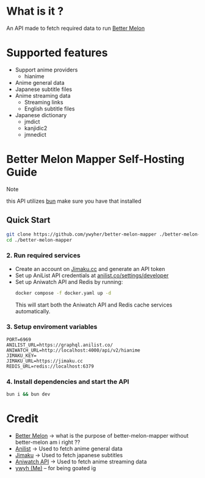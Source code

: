 # What is it ?
An API made to fetch required data to run [Better Melon](https://github.com/ywyher/better-melon)

# Supported features
- Support anime providers
  - hianime
- Anime general data
- Japanese subtitle files
- Anime streaming data
  - Streaming links
  - English subtitle files
- Japanese dictionary
  - jmdict
  - kanjidic2
  - jmnedict

# Better Melon Mapper Self-Hosting Guide
> [!note]
> this API utilizes [bun](https://bun.sh) make sure you have that installed

## Quick Start

```sh
git clone https://github.com/ywyher/better-melon-mapper ./better-melon-mapper
cd ./better-melon-mapper
```

### 2. Run required services
- Create an account on [Jimaku.cc](https://jimaku.cc) and generate an API token
- Set up AniList API credentials at [anilist.co/settings/developer](https://anilist.co/settings/developer)
- Set up Aniwatch API and Redis by running:
  ```sh
  docker compose -f docker.yaml up -d
  ```
  This will start both the Aniwatch API and Redis cache services automatically.

### 3. Setup enviroment variables
```.env
PORT=6969
ANILIST_URL=https://graphql.anilist.co/
ANIWATCH_URL=http://localhost:4000/api/v2/hianime
JIMAKU_KEY=
JIMAKU_URL=https://jimaku.cc
REDIS_URL=redis://localhost:6379
```

### 4. Install dependencies and start the API
```sh
bun i && bun dev
```

# Credit
- [Better Melon](https://github.com/ywyher/better-melon) -> what is the purpose of better-melon-mapper without better-melon am i right ??
- [Anilist](https://anilist.co/) -> Used to fetch anime general data
- [Jimaku](https://jimaku.cc/) -> Used to fetch japanese subtitles
- [Aniwatch API](https://github.com/ghoshRitesh12/aniwatch-api) -> Used to fetch anime streaming data
- [ywyh (Me)](https://github.com/ywyher) – for being goated ig